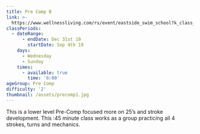 ```yaml
---
title: Pre Comp B
link: >-
  https://www.wellnessliving.com/rs/event/eastside_swim_school?k_class_tab=12269&uid=0&id_class_tab=2
classPeriods:
  - dateRange:
      - endDate: Dec 31st 19
        startDate: Sep 4th 19
    days:
      - Wednesday
      - Sunday
    times:
      - available: true
        time: '6:00'
ageGroup: Pre Comp
difficulty: '2'
thumbnail: /assets/precomp1.jpg
---
```

This is a lower level Pre-Comp focused more on 25’s and stroke development.  This :45 minute class works as a group practicing all 4 strokes, turns and mechanics.
